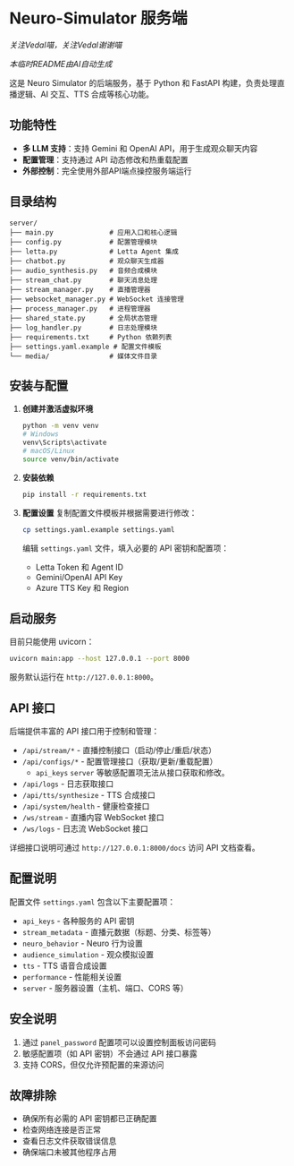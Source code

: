 # Neuro-Simulator 服务端

*关注Vedal喵，关注Vedal谢谢喵*

*本临时README由AI自动生成*

这是 Neuro Simulator 的后端服务，基于 Python 和 FastAPI 构建，负责处理直播逻辑、AI 交互、TTS 合成等核心功能。

## 功能特性

- **多 LLM 支持**：支持 Gemini 和 OpenAI API，用于生成观众聊天内容
- **配置管理**：支持通过 API 动态修改和热重载配置
- **外部控制**：完全使用外部API端点操控服务端运行
## 目录结构

```
server/
├── main.py              # 应用入口和核心逻辑
├── config.py            # 配置管理模块
├── letta.py             # Letta Agent 集成
├── chatbot.py           # 观众聊天生成器
├── audio_synthesis.py   # 音频合成模块
├── stream_chat.py       # 聊天消息处理
├── stream_manager.py    # 直播管理器
├── websocket_manager.py # WebSocket 连接管理
├── process_manager.py   # 进程管理器
├── shared_state.py      # 全局状态管理
├── log_handler.py       # 日志处理模块
├── requirements.txt     # Python 依赖列表
├── settings.yaml.example # 配置文件模板
└── media/               # 媒体文件目录
```

## 安装与配置

1. **创建并激活虚拟环境**
   ```bash
   python -m venv venv
   # Windows
   venv\Scripts\activate
   # macOS/Linux
   source venv/bin/activate
   ```

2. **安装依赖**
   ```bash
   pip install -r requirements.txt
   ```

3. **配置设置**
   复制配置文件模板并根据需要进行修改：
   ```bash
   cp settings.yaml.example settings.yaml
   ```
   
   编辑 `settings.yaml` 文件，填入必要的 API 密钥和配置项：
   - Letta Token 和 Agent ID
   - Gemini/OpenAI API Key
   - Azure TTS Key 和 Region

## 启动服务

目前只能使用 uvicorn：
```bash
uvicorn main:app --host 127.0.0.1 --port 8000
```

服务默认运行在 `http://127.0.0.1:8000`。

## API 接口

后端提供丰富的 API 接口用于控制和管理：

- `/api/stream/*` - 直播控制接口（启动/停止/重启/状态）
- `/api/configs/*` - 配置管理接口（获取/更新/重载配置）
  - `api_keys` `server` 等敏感配置项无法从接口获取和修改。
- `/api/logs` - 日志获取接口
- `/api/tts/synthesize` - TTS 合成接口
- `/api/system/health` - 健康检查接口
- `/ws/stream` - 直播内容 WebSocket 接口
- `/ws/logs` - 日志流 WebSocket 接口

详细接口说明可通过 `http://127.0.0.1:8000/docs` 访问 API 文档查看。

## 配置说明

配置文件 `settings.yaml` 包含以下主要配置项：

- `api_keys` - 各种服务的 API 密钥
- `stream_metadata` - 直播元数据（标题、分类、标签等）
- `neuro_behavior` - Neuro 行为设置
- `audience_simulation` - 观众模拟设置
- `tts` - TTS 语音合成设置
- `performance` - 性能相关设置
- `server` - 服务器设置（主机、端口、CORS 等）

## 安全说明

1. 通过 `panel_password` 配置项可以设置控制面板访问密码
2. 敏感配置项（如 API 密钥）不会通过 API 接口暴露
3. 支持 CORS，但仅允许预配置的来源访问

## 故障排除

- 确保所有必需的 API 密钥都已正确配置
- 检查网络连接是否正常
- 查看日志文件获取错误信息
- 确保端口未被其他程序占用 
